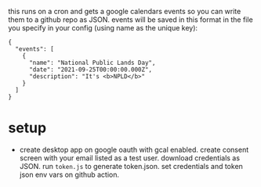this runs on a cron and gets a google calendars events so you can write them to a github repo as JSON. events will be saved in this format in the file you specify in your config (using name as the unique key):

```
{
  "events": [
    {
      "name": "National Public Lands Day",
      "date": "2021-09-25T00:00:00.000Z",
      "description": "It's <b>NPLD</b>"
    }
  ]
}
```

# setup

- create desktop app on google oauth with gcal enabled. create consent screen with your email listed as a test user. download credentials as JSON. run `token.js` to generate token.json. set credentials and token json env vars on github action.